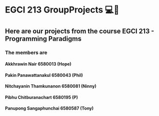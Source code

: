 # EGCI 213 GroupProjects 💻🦾
## Here are our projects from the course EGCI 213 - Programming Paradigms
### The members are
#### Akkhrawin Nair 6580013 (Hope)
#### Pakin Panawattanakul 6580043 (Phil)
#### Nitchayanin Thamkunanon 6580081 (Ninny)
#### Pibhu Chitburanachart 6580195 (P)
#### Panupong Sangaphunchai 6580587 (Tony)


